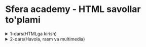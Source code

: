 # **Sfera academy - HTML savollar to'plami**

<details>
  <summary>1-dars(HTMLga kirish)</summary>

  - HTML nima va u qanday ishlaydi?
  - HTML necha qismga bo'linadi?
  - Doctype nima?
  - HTML faylining kengaytmasi qanday bo‘ladi?
  - Brauzerlar HTML fayllarni qanday ko‘rsatadi?
  - `<html>` tegi nimani bildiradi?
  - `<head>` va `<body>` teglarining farqi nima?
  - `<head>` ichida odatda qanday teglar bo‘ladi?
  - `<title>` tegining vazifasi nima?
  - `<br>` tegi nima qiladi va qanday ishlatiladi?
  - `<hr>` tegi qanday vazifa bajaradi?
  - `<br>` va `<p>` o‘rtasidagi farq nima?
  - `<h1>` dan `<h6>` gacha bo‘lgan teglar nima uchun kerak?

</details>
<details>
  <summary>2-dars(Havola, rasm va multimedia)</summary>

 - `<a>` tegi nima uchun ishlatiladi?
 - `<a>` tegining href atributi qanday ishlaydi?
 - `<a href="https://google.com">Google</a>` kodida nima noto‘g‘ri bo‘lishi mumkin?
 - `<a>` tegida `target="_blank"` nima qiladi?
 - `<a>` tegida `target="_self"` nima qiladi?
 - `<img>` tegining **src** va **alt** atributlari nimani bildiradi?
 - `<img>` tegi orqali rasm qanday yuklanadi?
 - `<img>` bilan bog‘liq muammolar va yechimlar?
 - `<audio>` va `<video>` teglarining asosiy atributlarini sanang.
 - **controls**, **autoplay**, **loop**, **muted** atributlari qanday ishlaydi?
 - <img> tegi qanday rasmni yuklaydi?
 - `<img src="rasm.jpg">` degan kod qanday ishlaydi?
 - Rasmni brauzerda ko‘rinmay qolishiga nima sabab bo‘ladi?
 - `alt` atributining foydasi va ahamiyati nimada?
 - `<img>` tegiga o‘lcham **(width, height)** qanday beriladi?
 - <audio> tegi nima uchun ishlatiladi?
 - **src, controls, autoplay, loop** atributlari qanday ishlaydi?
 - `<audio controls src="track.mp3"></audio>` qanday ishlaydi?
 - `<audio>` tegi uchun brauzerlar qanday formatlarni qo‘llab-quvvatlaydi?
 - Foydalanuvchi autoplay ni ko‘rmayapti — sababi nima bo‘lishi mumkin?
 - `<audio muted>` qanday holatlarda ishlatiladi?
 - `<video>` tegi nima uchun ishlatiladi?
 - `<video src="clip.mp4" controls></video>` kodini tahlil qiling.
 - `<video>` va` <iframe>` farqi nimada?
 - `<source>` tegini video ichida ishlatishning foydasi nimada?
 - **loop** ** autoplay** ** muted** **poster** **controls** atributlarini farqi nimada?

</details>

